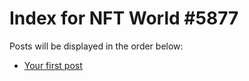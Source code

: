 # Index for NFT World #5877
Posts will be displayed in the order below:

- [Your first post](./001-first.md)

